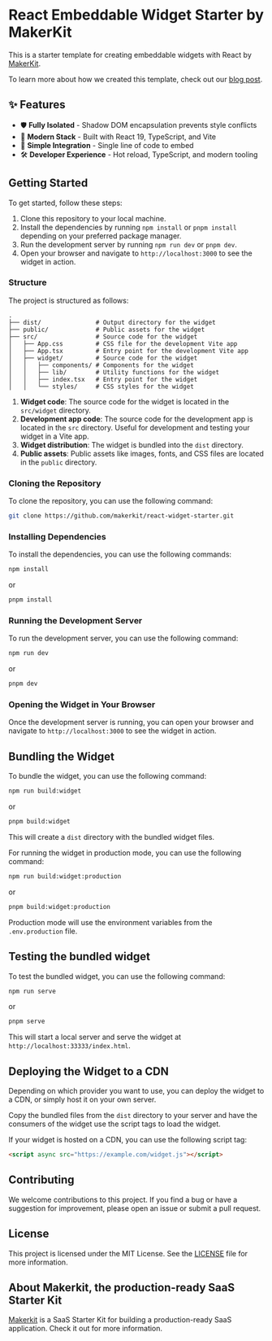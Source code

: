 # React Embeddable Widget Starter by MakerKit

This is a starter template for creating embeddable widgets with React by [MakerKit](https://makerkit.dev).

To learn more about how we created this template, check out our [blog post](https://makerkit.dev/blog/how-to-create-an-embeddable-widget-with-react).

## ✨ Features

- 🛡️ **Fully Isolated** - Shadow DOM encapsulation prevents style conflicts
- 🚀 **Modern Stack** - Built with React 19, TypeScript, and Vite
- 🔌 **Simple Integration** - Single line of code to embed
- 🛠️ **Developer Experience** - Hot reload, TypeScript, and modern tooling

## Getting Started

To get started, follow these steps:

1. Clone this repository to your local machine.
2. Install the dependencies by running `npm install` or `pnpm install` depending on your preferred package manager.
3. Run the development server by running `npm run dev` or `pnpm dev`.
4. Open your browser and navigate to `http://localhost:3000` to see the widget in action.

### Structure

The project is structured as follows:

```
.
├── dist/               # Output directory for the widget
├── public/             # Public assets for the widget
├── src/                # Source code for the widget
│   ├── App.css         # CSS file for the development Vite app
│   ├── App.tsx         # Entry point for the development Vite app
│   ├── widget/         # Source code for the widget
│   │   ├── components/ # Components for the widget
│   │   ├── lib/        # Utility functions for the widget
│   │   ├── index.tsx   # Entry point for the widget
│   │   └── styles/     # CSS styles for the widget
```

1. **Widget code**: The source code for the widget is located in the `src/widget` directory.
2. **Development app code**: The source code for the development app is located in the `src` directory. Useful for development and testing your widget in a Vite app.
3. **Widget distribution**: The widget is bundled into the `dist` directory.
4. **Public assets**: Public assets like images, fonts, and CSS files are located in the `public` directory.

### Cloning the Repository

To clone the repository, you can use the following command:

```bash
git clone https://github.com/makerkit/react-widget-starter.git
```

### Installing Dependencies

To install the dependencies, you can use the following commands:

```bash
npm install
```

or

```bash
pnpm install
```

### Running the Development Server

To run the development server, you can use the following command:

```bash
npm run dev
```

or

```bash
pnpm dev
```

### Opening the Widget in Your Browser

Once the development server is running, you can open your browser and navigate to `http://localhost:3000` to see the widget in action.

## Bundling the Widget

To bundle the widget, you can use the following command:

```bash
npm run build:widget
```

or

```bash
pnpm build:widget
```

This will create a `dist` directory with the bundled widget files.

For running the widget in production mode, you can use the following command:

```bash
npm run build:widget:production
```

or

```bash
pnpm build:widget:production
```

Production mode will use the environment variables from the `.env.production` file.

## Testing the bundled widget

To test the bundled widget, you can use the following command:

```bash
npm run serve
```

or

```bash
pnpm serve
```

This will start a local server and serve the widget at `http://localhost:33333/index.html`.

## Deploying the Widget to a CDN

Depending on which provider you want to use, you can deploy the widget to a CDN, or simply host it on your own server.

Copy the bundled files from the `dist` directory to your server and have the consumers of the widget use the script tags to load the widget.

If your widget is hosted on a CDN, you can use the following script tag:

```html
<script async src="https://example.com/widget.js"></script>
```

## Contributing

We welcome contributions to this project. If you find a bug or have a suggestion for improvement, please open an issue or submit a pull request.

## License

This project is licensed under the MIT License. See the [LICENSE](LICENSE) file for more information.

## About Makerkit, the production-ready SaaS Starter Kit

[Makerkit](https://makerkit.dev) is a SaaS Starter Kit for building a production-ready SaaS application. Check it out for more information.
